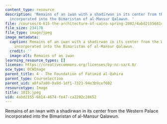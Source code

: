 ```yaml
---
content_type: resource
description: 'Remains of an iwan with a shadirwan in its center from the Western Palace
  incorporated into the Bimaristan of al-Mansur Qalawun. '
file: /courses/4-615-the-architecture-of-cairo-spring-2002/4abd215568144674fe47ca2292c28652_1015.jpeg
file_size: 234178
file_type: image/jpeg
image_metadata:
  caption: Remains of an iwan with a shadirwan in its center from the Western Palace
    incorporated into the Bimaristan of al-Mansur Qalawun.
  credit: ''
  image-alt: Remains of an iwan
learning_resource_types: []
license: https://creativecommons.org/licenses/by-nc-sa/4.0/
ocw_type: OCWImage
parent_title: 4 - The Foundation of Fatimid al-Qahira
parent_type: CourseSection
parent_uid: a8fa7a80-0a9d-1df1-7321-94e3b9cef602
resourcetype: Image
title: 1015.jpeg
uid: 4abd2155-6814-4674-fe47-ca2292c28652
---
```

Remains of an iwan with a shadirwan in its center from the Western Palace incorporated into the Bimaristan of al-Mansur Qalawun. 